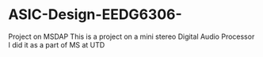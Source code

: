 # ASIC-Design-EEDG6306-
Project on MSDAP
This is a project on a mini stereo Digital Audio Processor
I did it as a part of MS at UTD
